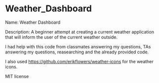 # Weather_Dashboard

Name: Weather Dashboard

Description: A beginner attempt at creating a current weather application that will inform the user of the current weather outside.

I had help with this code from classmates answering my questions, TAs answering my questions, reasearching and the already provided code.

I also used https://github.com/erikflowers/weather-icons for the weather icons.

MIT license
